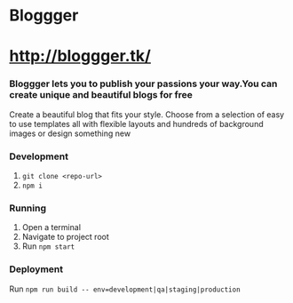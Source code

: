 # Bloggger 
# http://bloggger.tk/

### Bloggger lets you to publish your passions your way.You can create  unique and beautiful blogs for free
Create a beautiful blog that fits your style. Choose from a selection of easy to use templates all with flexible layouts and hundreds of background images or design something new

### Development
1. `git clone <repo-url>`
2. `npm i`

### Running
1. Open a terminal
2. Navigate to project root
3. Run `npm start`

### Deployment
Run `npm run build -- env=development|qa|staging|production`
